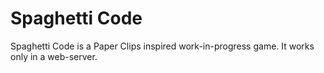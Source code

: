 # Spaghetti Code
Spaghetti Code is a Paper Clips inspired work-in-progress game.
It works only in a web-server.
